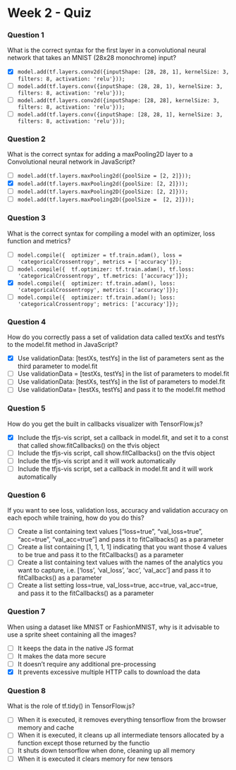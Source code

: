 # Week 2 - Quiz

### Question 1
What is the correct syntax for the first layer in a convolutional neural network that takes an MNIST (28x28 monochrome) input? 
* [x] ``model.add(tf.layers.conv2d({inputShape: [28, 28, 1], kernelSize: 3, filters: 8, activation: 'relu'})); ``
* [ ] ``model.add(tf.layers.conv({inputShape: (28, 28, 1), kernelSize: 3, filters: 8, activation: 'relu'}));``
* [ ] ``model.add(tf.layers.conv2d({inputShape: [28, 28], kernelSize: 3, filters: 8, activation: 'relu'}));``
* [ ] ``model.add(tf.layers.conv({inputShape: [28, 28, 1], kernelSize: 3, filters: 8, activation: 'relu'}));``

### Question 2
What is the correct syntax for adding a maxPooling2D layer to a Convolutional neural network in JavaScript?
* [ ] ``model.add(tf.layers.maxPooling2d({poolSize = [2, 2]}));``
* [x] ``model.add(tf.layers.maxPooling2d({poolSize: [2, 2]})); ``
* [ ] ``model.add(tf.layers.maxPooling2D({poolSize: [2, 2]}));``
* [ ] ``model.add(tf.layers.maxPooling2D({poolSize =  [2, 2]}));``

### Question 3
What is the correct syntax for compiling a model with an optimizer, loss function and metrics?
* [ ] ``model.compile({  optimizer = tf.train.adam(), loss = 'categoricalCrossentropy', metrics = ['accuracy']});``
* [ ] ``model.compile({  tf.optimizer: tf.train.adam(), tf.loss: 'categoricalCrossentropy', tf.metrics: ['accuracy']});``
* [x] ``model.compile({  optimizer: tf.train.adam(), loss: 'categoricalCrossentropy', metrics: ['accuracy']});``
* [ ] ``model.compile({  optimizer: tf.train.adam(); loss: 'categoricalCrossentropy'; metrics: ['accuracy']});``

### Question 4
How do you correctly pass a set of validation data called textXs and testYs to the model.fit method in JavaScript?
* [x] Use validationData: [testXs, testYs] in the list of parameters sent as the third parameter to model.fit
* [ ] Use validationData = [testXs, testYs] in the list of parameters to model.fit
* [ ] Use validationData: [testXs, testYs] in the list of parameters to model.fit
* [ ] Use validationData= [testXs, testYs] and pass it to the model.fit method

### Question 5
How do you get the built in callbacks visualizer with TensorFlow.js?
* [x] Include the tfjs-vis script, set a callback in model.fit, and set it to a const that called show.fitCallbacks() on the tfvis object
* [ ] Include the tfjs-vis script, call show.fitCallbacks() on the tfvis object
* [ ] Include the tfjs-vis script and it will work automatically
* [ ] Include the tfjs-vis script, set a callback in model.fit and it will work automatically

### Question 6
If you want to see loss, validation loss, accuracy and validation accuracy on each epoch while training, how do you do this? 
* [ ] Create a list containing text values [“loss=true”, “val_loss=true”, “acc=true”, “val_acc=true”] and pass it to fitCallbacks() as a parameter
* [ ] Create a list containing [1, 1, 1, 1] indicating that you want those 4 values to be true and pass it to the fitCallbacks() as a parameter
* [ ] Create a list containing text values with the names of the analytics you want to capture, i.e. [‘loss’, ‘val_loss’, ‘acc’, ‘val_acc’] and pass it to fitCallbacks() as a parameter
* [ ] Create a list setting loss=true, val_loss=true, acc=true, val_acc=true, and pass it to the fitCallbacks() as a parameter

### Question 7
When using a dataset like MNIST or FashionMNIST, why is it advisable to use a sprite sheet containing all the images?
* [ ] It keeps the data in the native JS format
* [ ] It makes the data more secure
* [ ] It doesn’t require any additional pre-processing
* [x] It prevents excessive multiple HTTP calls to download the data

### Question 8
What is the role of tf.tidy() in TensorFlow.js?
* [ ] When it is executed, it removes everything tensorflow from the browser memory and cache
* [ ] When it is executed, it cleans up all intermediate tensors allocated by a function except those returned by the functio
* [ ] It shuts down tensorflow when done, cleaning up all memory
* [ ] When it is executed it clears memory for new tensors